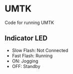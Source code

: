# UMTK
Code for running UMTK


## Indicator LED

- Slow Flash: Not Connected
- Fast Flash: Running
- ON: Jogging
- OFF: Standby
